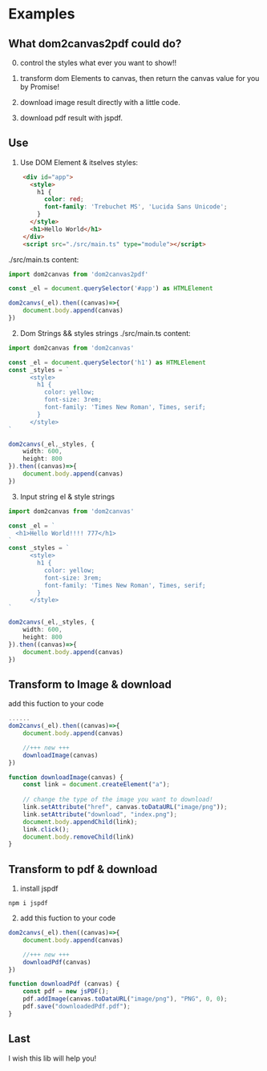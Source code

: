 # Examples

## What dom2canvas2pdf could do?
0. control the styles what ever you want to show!! 

1. transform dom Elements to canvas, then return the canvas value for you by Promise!

2. download image result directly with a little code.

3. download pdf result with jspdf.


## Use
1. Use DOM Element & itselves styles: 

```html
    <div id="app">
      <style>
        h1 {
          color: red;
          font-family: 'Trebuchet MS', 'Lucida Sans Unicode';
        }
      </style>
      <h1>Hello World</h1>
    </div>
    <script src="./src/main.ts" type="module"></script>
```
./src/main.ts content: 
```ts
import dom2canvas from 'dom2canvas2pdf'

const _el = document.querySelector('#app') as HTMLElement

dom2canvs(_el).then((canvas)=>{
    document.body.append(canvas)
})
```

2. Dom Strings && styles strings
./src/main.ts content: 
```ts
import dom2canvas from 'dom2canvas'

const _el = document.querySelector('h1') as HTMLElement
const _styles = `
      <style>
        h1 {
          color: yellow;
          font-size: 3rem;
          font-family: 'Times New Roman', Times, serif;
        }
      </style>
`

dom2canvs(_el,_styles, {
    width: 600,
    height: 800
}).then((canvas)=>{
    document.body.append(canvas)
})
```
3. Input string el & style strings
```ts
import dom2canvas from 'dom2canvas'

const _el = `
  <h1>Hello World!!!! 777</h1>
`
const _styles = `
      <style>
        h1 {
          color: yellow;
          font-size: 3rem;
          font-family: 'Times New Roman', Times, serif;
        }
      </style>
`

dom2canvs(_el,_styles, {
    width: 600,
    height: 800
}).then((canvas)=>{
    document.body.append(canvas)
})
```

## Transform to Image & download

add this fuction to your code
```ts
......
dom2canvs(_el).then((canvas)=>{
    document.body.append(canvas)

    //+++ new +++
    downloadImage(canvas)
})

function downloadImage(canvas) {
    const link = document.createElement("a");
    
    // change the type of the image you want to download!
    link.setAttribute("href", canvas.toDataURL("image/png"));
    link.setAttribute("download", "index.png");
    document.body.appendChild(link);
    link.click();
    document.body.removeChild(link)
}
```

## Transform to pdf & download

1. install jspdf 
```
npm i jspdf
```

2. add this fuction to your code
```ts
dom2canvs(_el).then((canvas)=>{
    document.body.append(canvas)

    //+++ new +++
    downloadPdf(canvas)
})

function downloadPdf (canvas) {
    const pdf = new jsPDF();
    pdf.addImage(canvas.toDataURL("image/png"), "PNG", 0, 0);
    pdf.save("downloadedPdf.pdf");
}
```

## Last
I wish this lib will help you!